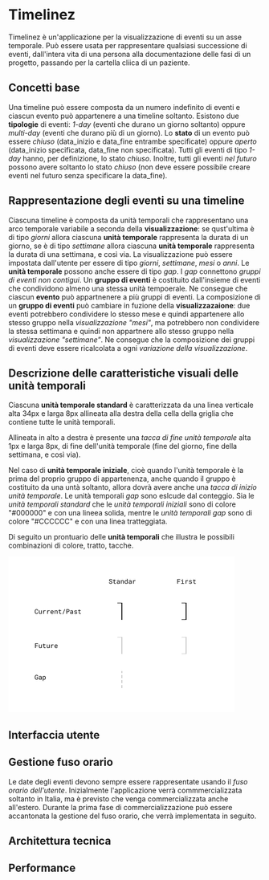 # Timelinez

Timelinez è un'applicazione per la visualizzazione di eventi su un asse temporale. Può essere usata per rappresentare qualsiasi successione di eventi, dall'intera vita di una persona alla documentazione delle fasi di un progetto, passando per la cartella cliica di un paziente.



## Concetti base

Una timeline può essere composta da un numero indefinito di eventi e ciascun evento può appartenere a una timeline soltanto. Esistono due **tipologie** di eventi: *1-day* (eventi che durano un giorno soltanto) oppure *multi-day* (eventi che durano più di un giorno). 
Lo **stato** di un evento può essere *chiuso* (data_inizio e data_fine entrambe specificate) oppure *aperto* (data_inizio specificata, data_fine non specificata). 
Tutti gli eventi di tipo *1-day* hanno, per definizione, lo stato *chiuso*. Inoltre, tutti gli eventi *nel futuro* possono avere soltanto lo stato *chiuso* (non deve essere possibile creare eventi nel futuro senza specificare la data_fine).



## Rappresentazione degli eventi su una timeline

Ciascuna timeline è composta da unità temporali che rappresentano una arco temporale variabile a seconda della **visualizzazione**: se qust'ultima è di tipo *giorni* allora ciascuna **unità temporale** rappresenta la durata di un giorno, se è di tipo *settimane* allora ciascuna **unità temporale** rappresenta la durata di una settimana, e così via. 
La visualizzazione può essere impostata dall'utente per essere di tipo *giorni*, *settimane*, *mesi* o *anni*.
Le **unità temporale** possono anche essere di tipo *gap*. I *gap* connettono *gruppi di eventi non contigui*.
Un **gruppo di eventi** è costituito dall'insieme di eventi che condividono almeno una stessa unità tempoerale. Ne consegue che ciascun **evento** può appartnenere a più gruppi di eventi.
La composizione di un **gruppo di eventi** può cambiare in fuzione della **visualizzazaione**: due eventi potrebbero condividere lo stesso mese e quindi appartenere allo stesso gruppo nella *visualizzazione "mesi"*, ma potrebbero non condividere la stessa settimana e quindi non appartnere allo stesso gruppo nella *visualizzazione "settimane"*.
Ne consegue che la composizione dei gruppi di eventi deve essere ricalcolata a ogni *variazione della visualizzazione*.



## Descrizione delle caratteristiche visuali delle unità temporali

Ciascuna **unità temporale standard** è caratterizzata da una linea verticale alta 34px e larga 8px allineata alla destra della cella della griglia che contiene tutte le unità temporali.

Allineata in alto a destra è presente una *tacca di fine unità temporale* alta 1px e larga 8px, di fine dell'unità temporale (fine del giorno, fine della settimana, e così via).

Nel caso di **unità temporale iniziale**, cioè quando l'unità temporale è la prima del proprio gruppo di appartenenza, anche quando il gruppo è costituito da una untà soltanto, allora dovrà avere anche una *tacca di inizio unità temporale*. Le unità temporali *gap* sono eslcude dal conteggio.
Sia le *unità temporali standard* che le *unità temporali iniziali* sono di colore "#000000" e con una lineea solida, mentre le *unità temporali gap* sono di colore "#CCCCCC" e con una linea tratteggiata.

Di seguito un prontuario delle **unità temporali** che illustra le possibili combinazioni di colore, tratto, tacche.

![Prontuario unità temporali](./images/time_units_matrix.png)



## Interfaccia utente



## Gestione fuso orario

Le date degli eventi devono sempre essere rappresentate usando il *fuso orario dell'utente*. Inizialmente l'applicazione verrà commmercializzata soltanto in Italia, ma è previsto che venga commercializzata anche all'estero.
Durante la prima fase di commercializzazione può essere accantonata la gestione del fuso orario, che verrà implementata in seguito.



## Architettura tecnica



## Performance